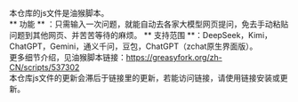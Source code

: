 本仓库的js文件是油猴脚本。  
** 功能 ** ：只需输入一次问题，就能自动去各家大模型网页提问，免去手动粘贴问题到其他网页、并苦苦等待的麻烦。 
** 支持范围 **：DeepSeek，Kimi，ChatGPT，Gemini，通义千问，豆包，ChatGPT（zchat原生界面版）。  
更多细节介绍，见油猴脚本链接：https://greasyfork.org/zh-CN/scripts/537302  
本仓库js文件的更新会滞后于链接里的更新，若能访问链接，请使用链接安装或更新。